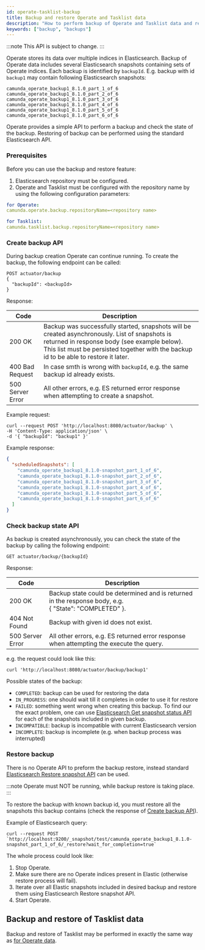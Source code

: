 ```yaml
---
id: operate-tasklist-backup
title: Backup and restore Operate and Tasklist data
description: "How to perform backup of Operate and Tasklist data and restore."
keywords: ["backup", "backups"]
---
```


:::note
This API is subject to change.
:::

Operate stores its data over multiple indices in Elasticsearch. Backup of Operate data includes several
Elasticsearch snapshots containing sets of Operate indices. Each backup is identified by `backupId`. E.g.
backup with id `backup1` may contain following Elasticsearch snapshots:

```
camunda_operate_backup1_8.1.0_part_1_of_6
camunda_operate_backup1_8.1.0_part_2_of_6
camunda_operate_backup1_8.1.0_part_3_of_6
camunda_operate_backup1_8.1.0_part_4_of_6
camunda_operate_backup1_8.1.0_part_5_of_6
camunda_operate_backup1_8.1.0_part_6_of_6
```

Operate provides a simple API to perform a backup and check the state of the backup. Restoring of backup can be performed
using the standard Elasticsearch API.

### Prerequisites

Before you can use the backup and restore feature:

1. Elasticsearch repository must be configured.
2. Operate and Tasklist must be configured with the repository name by using the following configuration parameters:

```yaml
for Operate:
camunda.operate.backup.repositoryName=<repository name>

for Tasklist:
camunda.tasklist.backup.repositoryName=<repository name>
```

### Create backup API

During backup creation Operate can continue running. To create the backup, the following endpoint can be called:

```
POST actuator/backup
{
  "backupId": <backupId>
}
```

Response:

| Code             | Description                                                                                                                                                                                                                            |
| ---------------- | -------------------------------------------------------------------------------------------------------------------------------------------------------------------------------------------------------------------------------------- |
| 200 OK           | Backup was successfully started, snapshots will be created asynchronously. List of snapshots is returned in response body (see example below). This list must be persisted together with the backup id to be able to restore it later. |
| 400 Bad Request  | In case smth is wrong with `backupId`, e.g. the same backup id already exists.                                                                                                                                                         |
| 500 Server Error | All other errors, e.g. ES returned error response when attempting to create a snapshot.                                                                                                                                                |

Example request:

```
curl --request POST 'http://localhost:8080/actuator/backup' \
-H 'Content-Type: application/json' \
-d '{ "backupId": "backup1" }'
```

Example response:

```json
{
  "scheduledSnapshots": [
    "camunda_operate_backup1_8.1.0-snapshot_part_1_of_6",
    "camunda_operate_backup1_8.1.0-snapshot_part_2_of_6",
    "camunda_operate_backup1_8.1.0-snapshot_part_3_of_6",
    "camunda_operate_backup1_8.1.0-snapshot_part_4_of_6",
    "camunda_operate_backup1_8.1.0-snapshot_part_5_of_6",
    "camunda_operate_backup1_8.1.0-snapshot_part_6_of_6"
  ]
}
```

### Check backup state API

As backup is created asynchronously, you can check the state of the backup by calling the following endpoint:

```
GET actuator/backup/{backupId}
```

Response:

| Code             | Description                                                                                                |
| ---------------- | ---------------------------------------------------------------------------------------------------------- |
| 200 OK           | Backup state could be determined and is returned in the response body, e.g.<br/> { "State": "COMPLETED" }. |
| 404 Not Found    | Backup with given id does not exist.                                                                       |
| 500 Server Error | All other errors, e.g. ES returned error response when attempting the execute the query.                   |

e.g. the request could look like this:

```
curl 'http://localhost:8080/actuator/backup/backup1'
```

Possible states of the backup:

- `COMPLETED`: backup can be used for restoring the data
- `IN_PROGRESS`: one should wait till it completes in order to use it for restore
- `FAILED`: something went wrong when creating this backup. To find our the exact problem, one can use [Elasticsearch Get snapshot status API](https://www.elastic.co/guide/en/elasticsearch/reference/current/get-snapshot-status-api.html) for each of the snapshots included in given backup.
- `INCOMPATIBLE`: backup is incompatible with current Elasticsearch version
- `INCOMPLETE`: backup is incomplete (e.g. when backup process was interrupted)

### Restore backup

There is no Operate API to preform the backup restore, instead standard [Elasticsearch Restore snapshot API](https://www.elastic.co/guide/en/elasticsearch/reference/current/restore-snapshot-api.html) can be used.

:::note
Operate must NOT be running, while backup restore is taking place.
:::

To restore the backup with known backup id, you must restore all the snapshots this backup contains (check the response of [Create backup API](#create-backup-api)).

Example of Elasticsearch query:

```
curl --request POST `http://localhost:9200/_snapshot/test/camunda_operate_backup1_8.1.0-snapshot_part_1_of_6/_restore?wait_for_completion=true`
```

The whole process could look like:

1. Stop Operate.
2. Make sure there are no Operate indices present in Elastic (otherwise restore process will fail).
3. Iterate over all Elastic snapshots included in desired backup and restore them using Elasticsearch Restore snapshot API.
4. Start Operate.

## Backup and restore of Tasklist data

Backup and restore of Tasklist may be performed in exactly the same way as [for Operate data](#).

